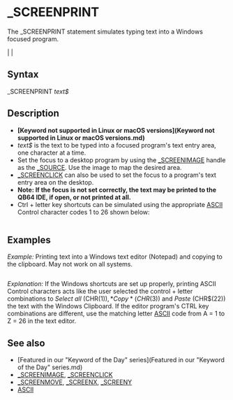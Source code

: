 # _SCREENPRINT

The _SCREENPRINT statement simulates typing text into a Windows focused program.

  

|  |

## Syntax

_SCREENPRINT *text$*
  

## Description

* **[Keyword not supported in Linux or macOS versions](Keyword not supported in Linux or macOS versions.md)**
* *text$* is the text to be typed into a focused program's text entry area, one character at a time.
* Set the focus to a desktop program by using the [_SCREENIMAGE](_SCREENIMAGE.md) handle as the [_SOURCE](_SOURCE.md). Use the image to map the desired area.
* [_SCREENCLICK](_SCREENCLICK.md) can also be used to set the focus to a program's text entry area on the desktop.
* **Note: If the focus is not set correctly, the text may be printed to the QB64 IDE, if open, or not printed at all.**
* Ctrl + letter key shortcuts can be simulated using the appropriate [ASCII](ASCII.md) Control character codes 1 to 26 shown below:

```  CTRL + A = CHR$(1)   ☺  StartHeader (SOH)    CTRL + B = CHR$(2)   ☻  StartText         (STX)  CTRL + C = CHR$(3)   ♥  EndText     (ETX)    CTRL + D = CHR$(4)   ♦  EndOfTransmit     (EOT)  CTRL + E = CHR$(5)   ♣  Enquiry     (ENQ)    CTRL + F = CHR$(6)   ♠  Acknowledge       (ACK)  CTRL + G = CHR$(7)   •  [BEEP](BEEP.md)        (BEL)    CTRL + H = CHR$(8)   ◘  **[Backspace]**       (BS)  CTRL + I = CHR$(9)   ○  Horiz.Tab   **[Tab]**    CTRL + J = CHR$(10)  ◙  LineFeed(printer) (LF)  CTRL + K = CHR$(11)  ♂  Vert. Tab   (VT)     CTRL + L = CHR$(12)  ♀  FormFeed(printer) (FF)  CTRL + M = CHR$(13)  ♪  **[Enter]**     (CR)     CTRL + N = CHR$(14)  ♫  ShiftOut          (SO)  CTRL + O = CHR$(15)  ☼  ShiftIn     (SI)     CTRL + P = CHR$(16)  ►  DataLinkEscape    (DLE)  CTRL + Q = CHR$(17)  ◄  DevControl1 (DC1)    CTRL + R = CHR$(18)  ↕  DeviceControl2    (DC2)  CTRL + S = CHR$(19)  ‼  DevControl3 (DC3)    CTRL + T = CHR$(20)  ¶  DeviceControl4    (DC4)  CTRL + U = CHR$(21)  §  NegativeACK (NAK)    CTRL + V = CHR$(22)  ▬  Synchronous Idle  (SYN)  CTRL + W = CHR$(23)  ↨  EndTXBlock  (ETB)    CTRL + X = CHR$(24)  ↑  Cancel            (CAN)  CTRL + Y = CHR$(25)  ↓  EndMedium   (EM)     CTRL + Z = CHR$(26)  →  End Of File(SUB)  (EOF)  
```

  

## Examples

*Example:* Printing text into a Windows text editor (Notepad) and copying to the clipboard. May not work on all systems.

``` [DEFLNG](DEFLNG.md) A-Z [SCREEN](SCREEN.md) [_NEWIMAGE](_NEWIMAGE.md)(640, 480, 32) [PRINT](PRINT.md) "OPENing and MAXIMIZING Notepad in 5 seconds..."; : [_DELAY](_DELAY.md) 5 [SHELL](SHELL.md) [_DONTWAIT](_DONTWAIT.md) "START /MAX NotePad.exe"  'opens Notepad file "untitled.txt" 'detect notepad open and maximized 'condition: 80% or more of the screen is white [DO](DO.md)                     'read the desktop screen image for maximized window   s = [_SCREENIMAGE](_SCREENIMAGE.md)   [_SOURCE](_SOURCE.md) s   z = 0   [FOR](FOR.md) y = 0 [TO](TO.md) [_HEIGHT](_HEIGHT.md)(s) - 1   'scan for large white area     [FOR](FOR.md) x = 0 [TO](TO.md) _[WIDTH](WIDTH.md)(s) - 1        c = [POINT](POINT.md)(x, y)        [IF](IF.md) c = [_RGB32](_RGB32.md)(255, 255, 255) [THEN](THEN.md) z = z + 1     [NEXT](NEXT.md)   [NEXT](NEXT.md)   [IF](IF.md) z / ([_HEIGHT](_HEIGHT.md)(s) * _[WIDTH](WIDTH.md)(s)) > 0.8 [THEN](THEN.md) [EXIT DO](EXIT DO.md) 'when 80% of screen is white   [_FREEIMAGE](_FREEIMAGE.md) s   'free desktop image   [_LIMIT](_LIMIT.md) 1       'scans 1 loop per second [PRINT](PRINT.md) "."; [LOOP](LOOP.md) [PRINT](PRINT.md) [PRINT](PRINT.md) "NOTEPAD detected as OPEN and MAXIMIZED"   _SCREENPRINT "HELLO WORLD" [SLEEP](SLEEP.md) 2 _SCREENPRINT [CHR$](CHR$.md)(8) + [CHR$](CHR$.md)(8) + [CHR$](CHR$.md)(8) + [CHR$](CHR$.md)(8) + [CHR$](CHR$.md)(8) 'backspace 5 characters [SLEEP](SLEEP.md) 3 _SCREENPRINT "QB64!" [SLEEP](SLEEP.md) 2 _SCREENPRINT [CHR$](CHR$.md)(1) 'CTRL + A select all [SLEEP](SLEEP.md) 2 _SCREENPRINT [CHR$](CHR$.md)(3) 'CTRL + C copy to clipboard [SLEEP](SLEEP.md) 2 [PRINT](PRINT.md) [CLIPBOARD$](CLIPBOARD$.md) "CLIPBOARD$ (function)") [_CLIPBOARD$](_CLIPBOARD$.md) = "QB64 ROCKS!" [SLEEP](SLEEP.md) 2 _SCREENPRINT [CHR$](CHR$.md)(22) 'CTRL + V paste from clipboard [END](END.md)  
```

*Explanation:* If the Windows shortcuts are set up properly, printing ASCII Control characters acts like the user selected the control + letter combinations to *Select all* (CHR$(1)), *Copy* (CHR$(3)) and *Paste* (CHR$(22)) the text with the Windows Clipboard. If the editor program's CTRL key combinations are different, use the matching letter [ASCII](ASCII.md) code from A = 1 to Z = 26 in the text editor.
  

## See also

* [Featured in our "Keyword of the Day" series](Featured in our "Keyword of the Day" series.md)
* [_SCREENIMAGE](_SCREENIMAGE.md), [_SCREENCLICK](_SCREENCLICK.md)
* [_SCREENMOVE](_SCREENMOVE.md), [_SCREENX](_SCREENX.md), [_SCREENY](_SCREENY.md)
* [ASCII](ASCII.md)

  
